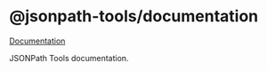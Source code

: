 # @jsonpath-tools/documentation

[Documentation](https://vosa53.github.io/jsonpath-tools/)

JSONPath Tools documentation.
